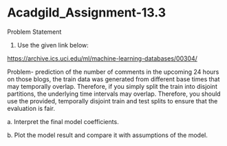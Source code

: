 # Acadgild_Assignment-13.3

Problem Statement

1. Use the given link below:

https://archive.ics.uci.edu/ml/machine-learning-databases/00304/

Problem- prediction of the number of comments in the upcoming 24 hours on
those blogs, the train data was generated from different base times that may
temporally overlap. Therefore, if you simply split the train into disjoint partitions,
the underlying time intervals may overlap. Therefore, you should use the provided,
temporally disjoint train and test splits to ensure that the evaluation is fair.

a. Interpret the final model coefficients.

b. Plot the model result and compare it with assumptions of the model.
